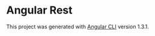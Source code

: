 # Angular Rest 

This project was generated with [Angular CLI](https://github.com/angular/angular-cli) version 1.3.1.
